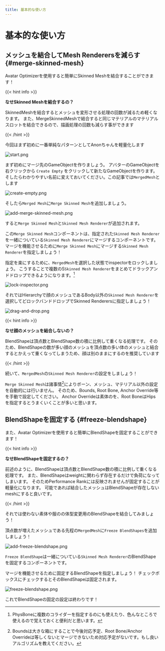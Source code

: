 ```yaml
---
title: 基本的な使い方
---
```


基本的な使い方
===

メッシュを結合してMesh Renderersを減らす {#merge-skinned-mesh}
--

Avatar Optimizerを使用すると簡単にSkinned Meshを結合することができます！

{{< hint info >}}

**なせSkinned Meshを結合するの？**

SkinnedMeshを結合するとメッシュを変形させる処理の回数が減るため軽くなります。
また、MergeSkinnedMeshで結合すると同じマテリアルのマテリアルスロットを結合できるので、描画処理の回数も減らす事ができます

{{< /hint >}}

今回はまず初めに一番単純なパターンとしてAnonちゃんを軽量化します

![start.png](./start.png)

まず初めにマージ先のGameObjectを作りましょう。
アバターのGameObjectを右クリックから `Create Empty` をクリックして新たなGameObjectを作ります。
そしたらわかりやすい名前に変えておいてください。この記事では`MergedMesh`とします

![create-empty.png](./create-empty.png)

そしたら`Merged Mesh`に`Merge Skinned Mesh`を追加しましょう。

![add-merge-skinned-mesh.png](./add-merge-skinned-mesh.png)

すると`Merge Skinned Mesh`と`Skinned Mesh Renderer`が追加されます。

この`Merge Skinned Mesh`コンポーネントは、指定された`Skinned Mesh Renderer`を一緒についている`Skinned Mesh Renderer`にマージするコンポーネントです。
マージを機能させるために`Merge Skinned Mesh`にマージする`Skinned Mesh Renderer`を指定しましょう！

指定を楽にするために、`MergedMesh`を選択した状態でinspectorをロックしましょう。
こうすることで複数のS`Skinned Mesh Renderer`をまとめてドラックアンドドロップできるようになります。[^tip-lock-inspector]

![lock-inspector.png](./lock-inspector.png)

それではHierarchyで顔のメッシュであるBody以外の`Skinned Mesh Renderer`を選択してどロックバンドドロップでSkinned Renderersに指定しましょう！

![drag-and-drop.png](./drag-and-drop.png)

{{< hint info >}}

**なせ顔のメッシュを結合しないの？**

BlendShapeは頂点数とBlendShape数の積に比例して重くなる処理です。
そのため、BlendShapeの数が多い顔のメッシュを頂点数の多い体のメッシュと結合するとかえって重くなってしまうため、顔は別のままにするのを推奨しています

{{< /hint >}}

続いて、`MergedMesh`の`Skinned Mesh Renderer`の設定をしましょう！

`Merge Skinned Mesh`は諸事情[^merge-skinned-mesh]によりボーン、メッシュ、マテリアル以外の設定を自動的には行いません。
そのため、Bounds, Root Bone, Anchor Override等を手動で設定してください。
Anchor Overrideは素体のを、Root BoneはHipsを指定するとうまくいくことが多いと思います。

[^tip-lock-inspector]: PhysBoneに複数のコライダーを指定するのにも使えたり、色んなところで使えるので覚えておくと便利だと思います。
[^merge-skinned-mesh]: Boundsは大きな箱にすることで今後対応予定、Root Bone/Anchor Overrideは等しくないとマージできないため対応予定がないです。もし良いアルゴリズムを教えてください。

BlendShapeを固定する {#freeze-blendshape}
---

また、Avatar Optimizerを使用すると簡単にBlendShapeを固定することができます！

{{< hint info >}}

**なせBlendShapeを固定するの？**

前述のように、BlendShapeは頂点数とBlendShape数の積に比例して重くなる処理です。
また、BlendShapeはweightに関わらず存在するだけで負荷になってしまいます。
そのためPerformance Rankには反映されませんが固定することが軽量化になります。
可能であれば結合したメッシュはBlendShapeが存在しないmeshにすると良いです。

{{< /hint >}}

それでは使わない素体や服のの体型変更用のBlendShapeを結合してみましょう！

頂点数が増えたメッシュである先程の`MergedMesh`に`Freeze BlendShapes`を追加しましょう！

![add-freeze-blendshape.png](add-freeze-blendshape.png)

`Freeze BlendShape`は一緒についている`Skinned Mesh Renderer`のBlendShapeを固定するコンポーネントです。

マージを機能させるために固定するBlendShapeを指定しましょう！
チェックボックスにチェックするとそのBlendShapeは固定されます。

![freeze-blendshape.png](freeze-blendshape.png)

これでBlendShapeの固定の設定は終わりです！
